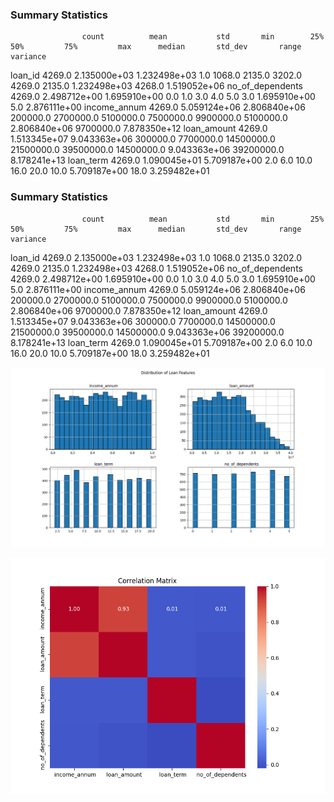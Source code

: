 ### Summary Statistics
                    count          mean           std       min        25%         50%         75%         max      median       std_dev       range      variance
loan_id            4269.0  2.135000e+03  1.232498e+03       1.0     1068.0      2135.0      3202.0      4269.0      2135.0  1.232498e+03      4268.0  1.519052e+06
 no_of_dependents  4269.0  2.498712e+00  1.695910e+00       0.0        1.0         3.0         4.0         5.0         3.0  1.695910e+00         5.0  2.876111e+00
 income_annum      4269.0  5.059124e+06  2.806840e+06  200000.0  2700000.0   5100000.0   7500000.0   9900000.0   5100000.0  2.806840e+06   9700000.0  7.878350e+12
 loan_amount       4269.0  1.513345e+07  9.043363e+06  300000.0  7700000.0  14500000.0  21500000.0  39500000.0  14500000.0  9.043363e+06  39200000.0  8.178241e+13
 loan_term         4269.0  1.090045e+01  5.709187e+00       2.0        6.0        10.0        16.0        20.0        10.0  5.709187e+00        18.0  3.259482e+01

### Summary Statistics
                    count          mean           std       min        25%         50%         75%         max      median       std_dev       range      variance
loan_id            4269.0  2.135000e+03  1.232498e+03       1.0     1068.0      2135.0      3202.0      4269.0      2135.0  1.232498e+03      4268.0  1.519052e+06
 no_of_dependents  4269.0  2.498712e+00  1.695910e+00       0.0        1.0         3.0         4.0         5.0         3.0  1.695910e+00         5.0  2.876111e+00
 income_annum      4269.0  5.059124e+06  2.806840e+06  200000.0  2700000.0   5100000.0   7500000.0   9900000.0   5100000.0  2.806840e+06   9700000.0  7.878350e+12
 loan_amount       4269.0  1.513345e+07  9.043363e+06  300000.0  7700000.0  14500000.0  21500000.0  39500000.0  14500000.0  9.043363e+06  39200000.0  8.178241e+13
 loan_term         4269.0  1.090045e+01  5.709187e+00       2.0        6.0        10.0        16.0        20.0        10.0  5.709187e+00        18.0  3.259482e+01

![Histograms](Histogram_column_distributions.png)

![Correlation Matrix](Correlation_matrix.png)

